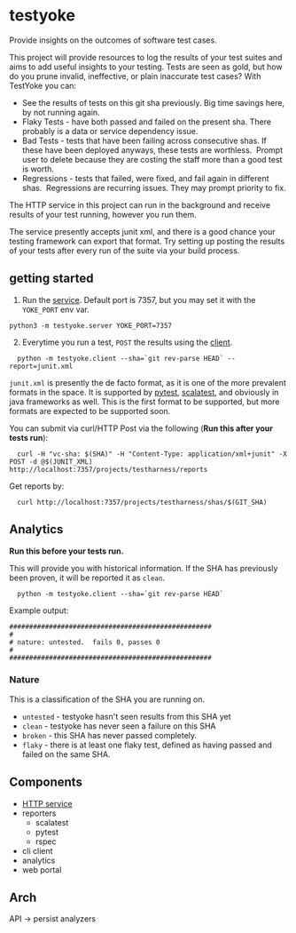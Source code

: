 # testyoke

Provide insights on the outcomes of software test cases.

This project will provide resources to log the results of your test suites and aims
to add useful insights to your testing. Tests are seen as gold, but how do you prune
invalid, ineffective, or plain inaccurate test cases? With TestYoke you can:

* See the results of tests on this git sha previously. Big time savings here, by not running again.
* Flaky Tests - have both passed and failed on the present sha. There probably is a data or service dependency issue.
* Bad Tests - tests that have been failing across consecutive shas.  If these have been deployed anyways, these tests are worthless.  Prompt user to delete because they are costing the staff more than a good test is worth.
* Regressions - tests that failed, were fixed, and fail again in different shas.  Regressions are recurring issues. They may prompt priority to fix.

The HTTP service in this project can run in the background and receive results of 
your test running, however you run them.

The service presently accepts junit xml, and there is a good chance your testing framework 
can export that format.  Try setting up posting the results of your tests after every run
of the suite via your build process.


## getting started

1. Run the [service](./SERVER.md). Default port is 7357, but you may set it with the `YOKE_PORT` env var.

```
python3 -m testyoke.server YOKE_PORT=7357
```

2. Everytime you run a test, `POST` the results using the [client](./CLIENT.md).


```
  python -m testyoke.client --sha=`git rev-parse HEAD` --report=junit.xml
```

`junit.xml` is presently the de facto format, as it is one of the more prevalent formats 
in the space. It is supported by [pytest](https://docs.pytest.org/en/latest/), [scalatest](), 
and obviously in java frameworks as well.  This is the first format to be supported, but 
more formats are expected to be supported soon.

You can submit via curl/HTTP Post via the following (**Run this after your tests run**):

```
  curl -H "vc-sha: $(SHA)" -H "Content-Type: application/xml+junit" -X POST -d @$(JUNIT_XML) http://localhost:7357/projects/testharness/reports
```

Get reports by:

```
  curl http://localhost:7357/projects/testharness/shas/$(GIT_SHA)
```

## Analytics

**Run this before your tests run.**

This will provide you with historical information. If the SHA has previously been proven, it will be reported it as `clean`.

```
  python -m testyoke.client --sha=`git rev-parse HEAD`
```

Example output:

```
###################################################
#
# nature: untested.  fails 0, passes 0
#
###################################################
```

### Nature

This is a classification of the SHA you are running on.

* `untested` - testyoke hasn't seen results from this SHA yet
* `clean` - testyoke has never seen a failure on this SHA
* `broken` - this SHA has never passed completely.
* `flaky` - there is at least one flaky test, defined as having passed and failed on the same SHA.

## Components

- [HTTP service](./SERVER.md)
- reporters
  - scalatest
  - pytest
  - rspec
- cli client
- analytics
- web portal

## Arch

API -> persist
       analyzers
